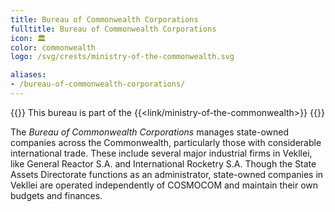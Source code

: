 ```yaml
---
title: Bureau of Commonwealth Corporations
fulltitle: Bureau of Commonwealth Corporations
icon: 🏛️
color: commonwealth
logo: /svg/crests/ministry-of-the-commonwealth.svg

aliases:
- /bureau-of-commonwealth-corporations/
---
```

{{<note series>}}
 This bureau is part of the {{<link/ministry-of-the-commonwealth>}}
{{</note>}}

The *Bureau of Commonwealth Corporations* manages state-owned companies across the Commonwealth, particularly those with considerable international trade. These include several major industrial firms in Vekllei, like General Reactor S.A. and International Rocketry S.A. Though the State Assets Directorate functions as an administrator, state-owned companies in Vekllei are operated independently of COSMOCOM and maintain their own budgets and finances.